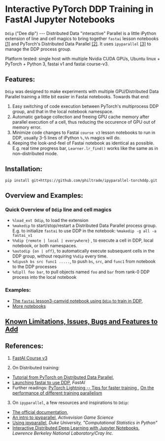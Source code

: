 # Interactive PyTorch DDP Training in FastAI Jupyter Notebooks

`Ddip` ("Dee dip") --- Distributed Data "interactive" Parallel is a little iPython extension of line and cell magics to bring together `fastai` lesson notebooks [[1]](#course_v3) and PyTorch's Distributed Data Parallel [[2]](#pytorchddp).  It uses `ipyparallel` [[3]](#ipp) to manage the DDP process group. 

Platform tested: single host with multiple Nvidia CUDA GPUs, Ubuntu linux + PyTorch + Python 3, fastai v1 and fastai course-v3.

## Features:

`Ddip` was designed to make experiments with multiple GPU/Distributed Data Parallel training a little bit easier in Fastai notebooks. Towards that end:

1. Easy switching of code execution between PyTorch's multiprocess DDP group, and that in the local notebook namespace.
2. Automatic garbage collection and freeing GPU cache memory after parallel execution of a cell, thus reducing the occurence of GPU out of memory error.
3. Minimize code changes to Fastai `course v3` lesson notebooks to run in DDP, usually 3-5 lines of iPython `%,%%` magics will do. 
4. Keeping the look-and-feel of Fastai notebook as identical as possible.  E.g. real time progress bar, `Learner.lr_find()` works like the same as in non-distributed mode.


## Installation:

`pip install git+https://github.com/philtrade/ipyparallel-torchddp.git`

## Overview and Examples:
### Quick Overview of `Ddip` line and cell magics
* `%load_ext Ddip`,  to load the extension
* `%makedip` to start/stop/restart a Distributed Data Parallel process group.  
    E.g. to initialize `fastai` to use DDP in the notebook: `%makedip -g all -a fastai_v1`
* `%%dip {remote | local | everywhere}` , to  execute a cell in DDP, local notebook, or both namespaces.
* `%autodip {on | off}`, to automatically execute subsequent cells in the DDP group, without requiring `%%dip` every time.
* `%dipush bs src func1 .....`, to push `bs`, `src`, and `func1` from notebook to the DDP processes
* `%dipll foo bar`, to pull objects named `foo` and `bar` from rank-0 DDP process into the local notebook

### Examples:
* [The `fastai` lesson3-camvid notebook using `Ddip` to train in DDP](notebooks/Ddip_usage_fastai.ipynb),
* [More notebooks](notebooks/)
## [Known Limitations, Issues, Bugs and Features to Add](Issues.md)

## References:

1. <a name="course_v3"></a> [FastAI Course v3](https://course.fast.ai/)

2. <a name="pytorchddp"></a>On Distributed training:
* [Tutorial from PyTorch on Distributed Data Parallel](https://pytorch.org/tutorials/intermediate/ddp_tutorial.html), 
* [Launching fastai to use DDP](https://docs.fast.ai/distributed.html), *FastAI*
* Further readings: [PyTorch Lightning -- Tips for faster training ](https://towardsdatascience.com/9-tips-for-training-lightning-fast-neural-networks-in-pytorch-8e63a502f565), [On the performance of different training parallelism](http://www.telesens.co/2019/04/04/distributed-data-parallel-training-using-pytorch-on-aws/)


3. <a name="ipp"></a>On `ipyparallel`, a few resources and inspirations to `Ddip`:
* [The official documentation](https://ipyparallel.readthedocs.io/en/latest/intro.html),
* [An intro to ipyparallel](http://activisiongamescience.github.io/2016/04/19/IPython-Parallel-Introduction/), *Activevision Game Science*
* [Using ipyparallel](http://people.duke.edu/~ccc14/sta-663-2016/19C_IPyParallel.html), *Duke University, "Computational Statistics in Python"*
* [Interactive Distributed Deep Learning with Jupyter Notebooks](https://sc18.supercomputing.org/proceedings/tech_poster/poster_files/post206s2-file3.pdf), *Lawrence Berkeley National Laboratory/Cray Inc.*



